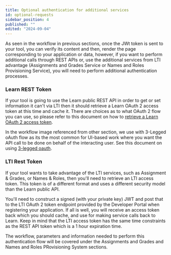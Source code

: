 ```yaml
---
title: Optional authentication for additional services
id: optional-requests
sidebar_position: 4
published: ""
edited: "2024-09-04"
---
```


As seen in the workflow in previous sections, once the JWt token is sent to your tool, you can verify its content and then, render the page corresponding to your application or data, however, if you want to perform additional calls through REST APIs or, use the additional services from LTI advantage (Assignments and Grades Service or Names and Roles Provisioning Service), you will need to perform additional authentication processes.

### Learn REST Token

If your tool is going to use the Learn public REST API in order to get or set information it can't via LTI then it should retrieve a Learn OAuth 2 access token at this time and cache it. There are choices as to what OAuth 2 flow you can use, so please refer to this document on how to [retrieve a Learn OAuth 2 access token](/docs/blackboard/rest-apis/getting-started/first-steps.md).

In the workflow image referenced from other section, we use with 3-Legged oAuth flow as its the most common for UI-based work where you want the API call to be done on behalf of the interacting user. See this document on using [3-legged oauth](/docs/blackboard/rest-apis/getting-started/3lo.md).

### LTI Rest Token

If your tool wants to take advantage of the LTI services, such as Assignment & Grades, or Names & Roles, then you'll need to retrieve an LTI access token. This token is of a different format and uses a different security model than the Learn public API.

You'll need to construct a signed (with your private key) JWT and post that to the LTI OAuth 2 token endpoint provided by the Developer Portal when registering your application. If all is well, you will receive an access token back which you should cache, and use for making service calls back to Learn. Keep in mind that the LTI access token has the same time constraints as the REST API token which is a 1 hour expiration time.

The workflow, parameters and information needed to perform this authentication flow will be covered under the Assignments and Grades and Names and Roles PRovisioning System sections.
